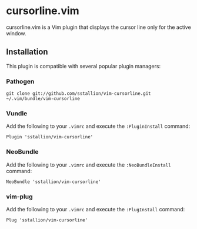 # cursorline.vim

cursorline.vim is a Vim plugin that displays the cursor line only for the active
window.

## Installation

This plugin is compatible with several popular plugin managers:

### Pathogen

    git clone git://github.com/sstallion/vim-cursorline.git ~/.vim/bundle/vim-cursorline

### Vundle

Add the following to your `.vimrc` and execute the `:PluginInstall` command:

    Plugin 'sstallion/vim-cursorline'

### NeoBundle

Add the following to your `.vimrc` and execute the `:NeoBundleInstall` command:

    NeoBundle 'sstallion/vim-cursorline'

### vim-plug

Add the following to your `.vimrc` and execute the `:PlugInstall` command:

    Plug 'sstallion/vim-cursorline'

